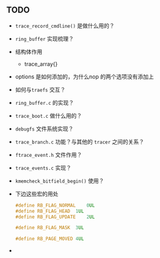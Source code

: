 

## TODO

* `trace_record_cmdline()` 是做什么用的？

* `ring_buffer` 实现梳理？

* 结构体作用
  
  * trace_array{}
  
* options 是如何添加的，为什么nop 的两个选项没有添加上

* 如何与`traefs` 交互？

* `ring_buffer.c` 的实现？

* `trace_boot.c` 做什么用的？

* `debugfs` 文件系统实现？

* `trace_branch.c` 功能？与其他的 `tracer` 之间的关系？

* `ftrace_event.h` 文件作用？

* `trace_events.c` 实现？

* `kmemcheck_bitfield_begin()` 使用？

* 下边这些宏的用处

  ```c
  #define RB_FLAG_NORMAL	0UL
  #define RB_FLAG_HEAD	1UL
  #define RB_FLAG_UPDATE	2UL
  
  #define RB_FLAG_MASK	3UL
  
  #define RB_PAGE_MOVED	4UL
  ```

* 





